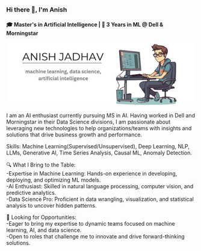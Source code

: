 ### Hi there 👋, I'm Anish
#### 🎓 Master's in Artificial Intelligence | 🏢 3 Years in ML @ Dell & Morningstar

![](https://github.com/anish-jadhav/anish-jadhav/blob/main/banner.jpg?raw=true)

I am an AI enthusiast currently pursuing MS in AI. Having worked in Dell and Morningstar in their Data Science divisions, I am passionate about leveraging new technologies to help organizations/teams with insights and solutions that drive business growth and performance.

Skills: Machine Learning(Supervised/Unsupervised), Deep Learning, NLP, LLMs, Generative AI, Time Series Analysis, Causal ML, Anomaly Detection.

🔍 What I Bring to the Table:<br>
-Expertise in Machine Learning: Hands-on experience in developing, deploying, and optimizing ML models.<br>
-AI Enthusiast: Skilled in natural language processing, computer vision, and predictive analytics.<br>
-Data Science Pro: Proficient in data wrangling, visualization, and statistical analysis to uncover hidden patterns.<br>

🌟 Looking for Opportunities:<br>
-Eager to bring my expertise to dynamic teams focused on machine learning, AI, and data science.<br>
-Open to roles that challenge me to innovate and drive forward-thinking solutions.<br>
